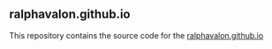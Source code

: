 ## ralphavalon.github.io

This repository contains the source code for the [ralphavalon.github.io](https://ralphavalon.github.io)